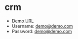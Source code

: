 # crm
- <a href="http://54.179.147.135/crm" target="_blank">Demo URL</a>
- Username: demo@demo.com
- Password: demo@demo.com